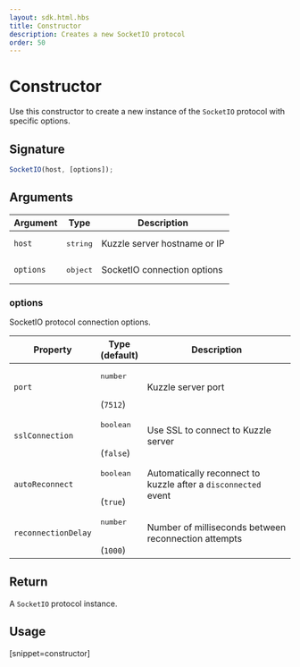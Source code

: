 ```yaml
---
layout: sdk.html.hbs
title: Constructor
description: Creates a new SocketIO protocol
order: 50
---
```


# Constructor

Use this constructor to create a new instance of the `SocketIO` protocol with specific options.  

## Signature

```javascript
SocketIO(host, [options]);
```

## Arguments

| Argument   | Type               | Description                           |
| ---------- | ------------------ | ------------------------------------- |
| `host` | <pre>string</pre> | Kuzzle server hostname or IP |
| `options`  | <pre>object</pre> | SocketIO connection options       |

### options

SocketIO protocol connection options.

| Property              | Type<br/>(default)  | Description   |
| -------------- | --------- | ------------- |
| `port`         | <pre>number</pre><br/>(`7512`) | Kuzzle server port               | 
| `sslConnection`     | <pre>boolean</pre><br/>(`false`) | Use SSL to connect to Kuzzle server                    |   
| `autoReconnect`     | <pre>boolean</pre><br/>(`true`) | Automatically reconnect to kuzzle after a `disconnected` event      | 
| `reconnectionDelay` | <pre>number</pre><br/>(`1000`) | Number of milliseconds between reconnection attempts               |  

## Return

A `SocketIO` protocol instance.

## Usage

[snippet=constructor]
